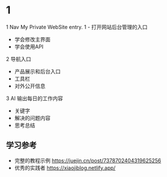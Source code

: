 # 1
1 Nav My Private WebSite entry. 1 - 打开网站后台管理的入口
- 学会修改主界面
- 学会使用API

2 导航入口
-  产品展示和后台入口
-  工具栏
-  对外公开信息

3 AI 输出每日的工作内容
 - 关键字
 - 解决的问题内容
 - 思考总结

## 学习参考
-  完整的教程示例 https://juejin.cn/post/7378702404319625256
-  优秀的实践者 https://xiaojiblog.netlify.app/